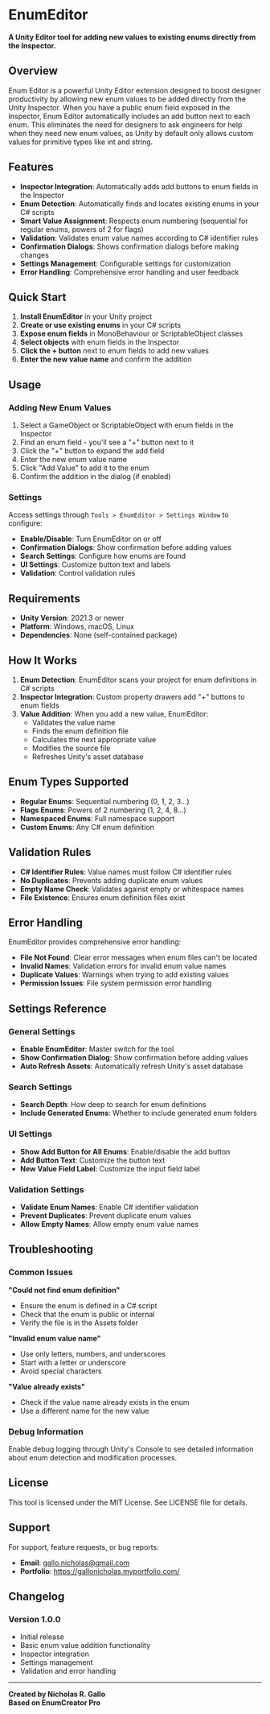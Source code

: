 # EnumEditor

**A Unity Editor tool for adding new values to existing enums directly from the Inspector.**

## Overview

Enum Editor is a powerful Unity Editor extension designed to boost designer productivity by allowing new enum values to be added directly from the Unity Inspector. When you have a public enum field exposed in the Inspector, Enum Editor automatically includes an add button next to each enum. This eliminates the need for designers to ask engineers for help when they need new enum values, as Unity by default only allows custom values for primitive types like int and string.

## Features

- **Inspector Integration**: Automatically adds add buttons to enum fields in the Inspector
- **Enum Detection**: Automatically finds and locates existing enums in your C# scripts
- **Smart Value Assignment**: Respects enum numbering (sequential for regular enums, powers of 2 for flags)
- **Validation**: Validates enum value names according to C# identifier rules
- **Confirmation Dialogs**: Shows confirmation dialogs before making changes
- **Settings Management**: Configurable settings for customization
- **Error Handling**: Comprehensive error handling and user feedback

## Quick Start

1. **Install EnumEditor** in your Unity project
2. **Create or use existing enums** in your C# scripts
3. **Expose enum fields** in MonoBehaviour or ScriptableObject classes
4. **Select objects** with enum fields in the Inspector
5. **Click the + button** next to enum fields to add new values
6. **Enter the new value name** and confirm the addition

## Usage

### Adding New Enum Values

1. Select a GameObject or ScriptableObject with enum fields in the Inspector
2. Find an enum field - you'll see a "+" button next to it
3. Click the "+" button to expand the add field
4. Enter the new enum value name
5. Click "Add Value" to add it to the enum
6. Confirm the addition in the dialog (if enabled)

### Settings

Access settings through `Tools > EnumEditor > Settings Window` to configure:

- **Enable/Disable**: Turn EnumEditor on or off
- **Confirmation Dialogs**: Show confirmation before adding values
- **Search Settings**: Configure how enums are found
- **UI Settings**: Customize button text and labels
- **Validation**: Control validation rules

## Requirements

- **Unity Version**: 2021.3 or newer
- **Platform**: Windows, macOS, Linux
- **Dependencies**: None (self-contained package)

## How It Works

1. **Enum Detection**: EnumEditor scans your project for enum definitions in C# scripts
2. **Inspector Integration**: Custom property drawers add "+" buttons to enum fields
3. **Value Addition**: When you add a new value, EnumEditor:
   - Validates the value name
   - Finds the enum definition file
   - Calculates the next appropriate value
   - Modifies the source file
   - Refreshes Unity's asset database

## Enum Types Supported

- **Regular Enums**: Sequential numbering (0, 1, 2, 3...)
- **Flags Enums**: Powers of 2 numbering (1, 2, 4, 8...)
- **Namespaced Enums**: Full namespace support
- **Custom Enums**: Any C# enum definition

## Validation Rules

- **C# Identifier Rules**: Value names must follow C# identifier rules
- **No Duplicates**: Prevents adding duplicate enum values
- **Empty Name Check**: Validates against empty or whitespace names
- **File Existence**: Ensures enum definition files exist

## Error Handling

EnumEditor provides comprehensive error handling:

- **File Not Found**: Clear error messages when enum files can't be located
- **Invalid Names**: Validation errors for invalid enum value names
- **Duplicate Values**: Warnings when trying to add existing values
- **Permission Issues**: File system permission error handling

## Settings Reference

### General Settings
- **Enable EnumEditor**: Master switch for the tool
- **Show Confirmation Dialog**: Show confirmation before adding values
- **Auto Refresh Assets**: Automatically refresh Unity's asset database

### Search Settings
- **Search Depth**: How deep to search for enum definitions
- **Include Generated Enums**: Whether to include generated enum folders

### UI Settings
- **Show Add Button for All Enums**: Enable/disable the add button
- **Add Button Text**: Customize the button text
- **New Value Field Label**: Customize the input field label

### Validation Settings
- **Validate Enum Names**: Enable C# identifier validation
- **Prevent Duplicates**: Prevent duplicate enum values
- **Allow Empty Names**: Allow empty enum value names

## Troubleshooting

### Common Issues

**"Could not find enum definition"**
- Ensure the enum is defined in a C# script
- Check that the enum is public or internal
- Verify the file is in the Assets folder

**"Invalid enum value name"**
- Use only letters, numbers, and underscores
- Start with a letter or underscore
- Avoid special characters

**"Value already exists"**
- Check if the value name already exists in the enum
- Use a different name for the new value

### Debug Information

Enable debug logging through Unity's Console to see detailed information about enum detection and modification processes.

## License

This tool is licensed under the MIT License. See LICENSE file for details.

## Support

For support, feature requests, or bug reports:
- **Email**: gallo.nicholas@gmail.com
- **Portfolio**: https://gallonicholas.myportfolio.com/

## Changelog

### Version 1.0.0
- Initial release
- Basic enum value addition functionality
- Inspector integration
- Settings management
- Validation and error handling

---

**Created by Nicholas R. Gallo**  
**Based on EnumCreator Pro**
